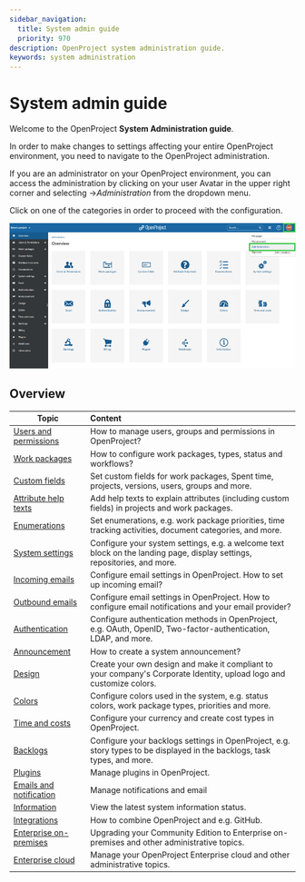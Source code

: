 ```yaml
---
sidebar_navigation:
  title: System admin guide
  priority: 970
description: OpenProject system administration guide.
keywords: system administration
---
```

# System admin guide

Welcome to the OpenProject **System Administration guide**.

In order to make changes to settings affecting your entire OpenProject environment, you need to navigate to the OpenProject administration.

If you are an administrator on your OpenProject environment,  you can access the administration by clicking on your user Avatar in the upper right corner and selecting ->*Administration* from the dropdown menu.

Click on one of the categories in order to proceed with the configuration.

![image-20201006154046435](image-20201006154046435.png)



## Overview

| Topic                                                                             | Content                                                                                                                  |
|-----------------------------------------------------------------------------------|:-------------------------------------------------------------------------------------------------------------------------|
| [Users and permissions](./users-permissions)                                      | How to manage users, groups and permissions in OpenProject?                                                              |
| [Work packages](./manage-work-packages)                                           | How to configure work packages, types, status and workflows?                                                             |
| [Custom fields](./custom-fields)                                                  | Set custom fields for work packages, Spent time, projects, versions, users, groups and more.                             |
| [Attribute help texts](./attribute-help-texts)                                    | Add help texts to explain attributes (including custom fields) in projects and work packages.                            |
| [Enumerations](./enumerations)                                                    | Set enumerations, e.g. work package priorities, time tracking activities, document categories, and more.                 |
| [System settings](./system-settings)                                              | Configure your system settings, e.g. a welcome text block on the landing page, display settings, repositories, and more. |
| [Incoming emails](./../installation-and-operations/configuration/incoming-emails) | Configure email settings in OpenProject. How to set up incoming email?                                                   |
| [Outbound emails](./../installation-and-operations/configuration/outbound-emails) | Configure email settings in OpenProject. How to configure email notifications and your email provider?                   |
| [Authentication](./authentication)                                                | Configure authentication methods in OpenProject, e.g. OAuth, OpenID, Two-factor-authentication, LDAP, and more.          |
| [Announcement](./announcement)                                                    | How to create a system announcement?                                                                                     |
| [Design](./design)                                                                | Create your own design and make it compliant to your company's Corporate Identity, upload logo and customize colors.     |
| [Colors](./colors)                                                                | Configure colors used in the system, e.g. status colors, work package types, priorities and more.                        |
| [Time and costs](./time-and-costs)                                                | Configure your currency and create cost types in OpenProject.                                                            |
| [Backlogs](./backlogs)                                                            | Configure your backlogs settings in OpenProject, e.g. story types to be displayed in the backlogs, task types, and more. |
| [Plugins](./plugins)                                                              | Manage plugins in OpenProject.                                                                                           |
| [Emails and notification](./incoming-and-outgoing/)                               | Manage notifications and email                                                                                           |
| [Information](./information/)                                                     | View the latest system information status.                                                                               |
| [Integrations](./integrations/)                                                   | How to combine OpenProject and e.g. GitHub.                                                                              |
| [Enterprise on-premises](../enterprise-guide/enterprise-on-premises-guide/)       | Upgrading your Community Edition to Enterprise on-premises and other administrative topics.                              |
| [Enterprise cloud](../enterprise-guide/enterprise-cloud-guide/)                   | Manage your OpenProject Enterprise cloud and other administrative topics.                                                |

